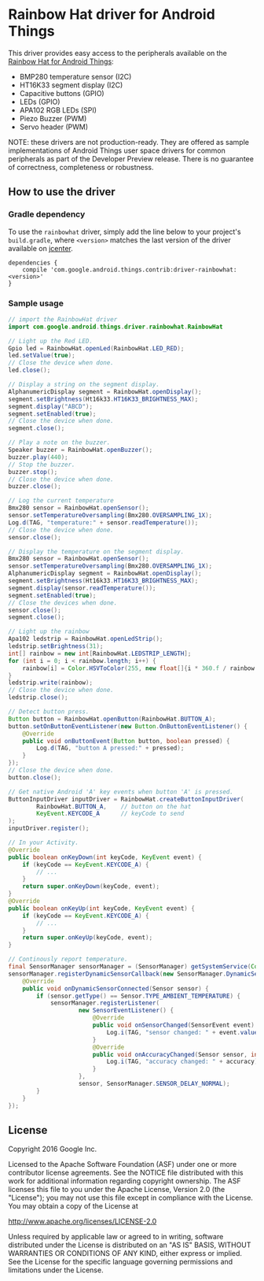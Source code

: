 Rainbow Hat driver for Android Things
=====================================

This driver provides easy access to the peripherals available on the [Rainbow Hat for Android
Things][product]:
- BMP280 temperature sensor (I2C)
- HT16K33 segment display (I2C)
- Capacitive buttons (GPIO)
- LEDs (GPIO)
- APA102 RGB LEDs (SPI)
- Piezo Buzzer (PWM)
- Servo header (PWM)


NOTE: these drivers are not production-ready. They are offered as sample
implementations of Android Things user space drivers for common peripherals
as part of the Developer Preview release. There is no guarantee
of correctness, completeness or robustness.


How to use the driver
---------------------

### Gradle dependency

To use the `rainbowhat` driver, simply add the line below to your project's `build.gradle`,
where `<version>` matches the last version of the driver available on [jcenter][jcenter].

```
dependencies {
    compile 'com.google.android.things.contrib:driver-rainbowhat:<version>'
}
```

### Sample usage


```java
// import the RainbowHat driver
import com.google.android.things.driver.rainbowhat.RainbowHat
```

```java
// Light up the Red LED.
Gpio led = RainbowHat.openLed(RainbowHat.LED_RED);
led.setValue(true);
// Close the device when done.
led.close();
```

```java
// Display a string on the segment display.
AlphanumericDisplay segment = RainbowHat.openDisplay();
segment.setBrightness(Ht16k33.HT16K33_BRIGHTNESS_MAX);
segment.display("ABCD");
segment.setEnabled(true);
// Close the device when done.
segment.close();
```

```java
// Play a note on the buzzer.
Speaker buzzer = RainbowHat.openBuzzer();
buzzer.play(440);
// Stop the buzzer.
buzzer.stop();
// Close the device when done.
buzzer.close();
```

```java
// Log the current temperature
Bmx280 sensor = RainbowHat.openSensor();
sensor.setTemperatureOversampling(Bmx280.OVERSAMPLING_1X);
Log.d(TAG, "temperature:" + sensor.readTemperature());
// Close the device when done.
sensor.close();
```

```java
// Display the temperature on the segment display.
Bmx280 sensor = RainbowHat.openSensor();
sensor.setTemperatureOversampling(Bmx280.OVERSAMPLING_1X);
AlphanumericDisplay segment = RainbowHat.openDisplay();
segment.setBrightness(Ht16k33.HT16K33_BRIGHTNESS_MAX);
segment.display(sensor.readTemperature());
segment.setEnabled(true);
// Close the devices when done.
sensor.close();
segment.close();
```

```java
// Light up the rainbow
Apa102 ledstrip = RainbowHat.openLedStrip();
ledstrip.setBrightness(31);
int[] rainbow = new int[RainbowHat.LEDSTRIP_LENGTH];
for (int i = 0; i < rainbow.length; i++) {
    rainbow[i] = Color.HSVToColor(255, new float[]{i * 360.f / rainbow.length, 1.0f, 1.0f});
}
ledstrip.write(rainbow);
// Close the device when done.
ledstrip.close();
```

```java
// Detect button press.
Button button = RainbowHat.openButton(RainbowHat.BUTTON_A);
button.setOnButtonEventListener(new Button.OnButtonEventListener() {
    @Override
    public void onButtonEvent(Button button, boolean pressed) {
        Log.d(TAG, "button A pressed:" + pressed);
    }
});
// Close the device when done.
button.close();
```

```java
// Get native Android 'A' key events when button 'A' is pressed.
ButtonInputDriver inputDriver = RainbowHat.createButtonInputDriver(
        RainbowHat.BUTTON_A,    // button on the hat
        KeyEvent.KEYCODE_A      // keyCode to send
);
inputDriver.register();

// In your Activity.
@Override
public boolean onKeyDown(int keyCode, KeyEvent event) {
    if (keyCode == KeyEvent.KEYCODE_A) {
        // ...
    }
    return super.onKeyDown(keyCode, event);
}
@Override
public boolean onKeyUp(int keyCode, KeyEvent event) {
    if (keyCode == KeyEvent.KEYCODE_A) {
        // ...
    }
    return super.onKeyUp(keyCode, event);
}
```

```java
// Continously report temperature.
final SensorManager sensorManager = (SensorManager) getSystemService(Context.SENSOR_SERVICE);
sensorManager.registerDynamicSensorCallback(new SensorManager.DynamicSensorCallback() {
    @Override
    public void onDynamicSensorConnected(Sensor sensor) {
        if (sensor.getType() == Sensor.TYPE_AMBIENT_TEMPERATURE) {
            sensorManager.registerListener(
                    new SensorEventListener() {
                        @Override
                        public void onSensorChanged(SensorEvent event) {
                            Log.i(TAG, "sensor changed: " + event.values[0]);
                        }
                        @Override
                        public void onAccuracyChanged(Sensor sensor, int accuracy) {
                            Log.i(TAG, "accuracy changed: " + accuracy);
                        }
                    },
                    sensor, SensorManager.SENSOR_DELAY_NORMAL);
        }
    }
});
```

License
-------

Copyright 2016 Google Inc.

Licensed to the Apache Software Foundation (ASF) under one or more contributor
license agreements.  See the NOTICE file distributed with this work for
additional information regarding copyright ownership.  The ASF licenses this
file to you under the Apache License, Version 2.0 (the "License"); you may not
use this file except in compliance with the License.  You may obtain a copy of
the License at

  http://www.apache.org/licenses/LICENSE-2.0

Unless required by applicable law or agreed to in writing, software
distributed under the License is distributed on an "AS IS" BASIS, WITHOUT
WARRANTIES OR CONDITIONS OF ANY KIND, either express or implied.  See the
License for the specific language governing permissions and limitations under
the License.

[product]: https://shop.pimoroni.com/products/rainbow-hat-for-android-things
[jcenter]: https://bintray.com/google/androidthings/contrib-driver-rainbowhat
